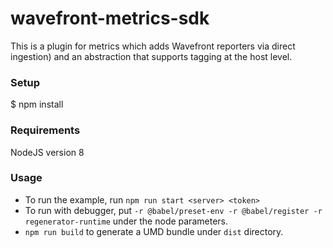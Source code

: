 # wavefront-metrics-sdk
This is a plugin for metrics which adds Wavefront reporters via direct ingestion) and an abstraction that supports tagging at the host level. 

### Setup
$ npm install

### Requirements
NodeJS version 8

### Usage
* To run the example, run `npm run start <server> <token>`
* To run with debugger, put `-r @babel/preset-env -r @babel/register -r regenerator-runtime` under the node parameters.
*  `npm run build` to generate a UMD bundle under `dist` directory.
